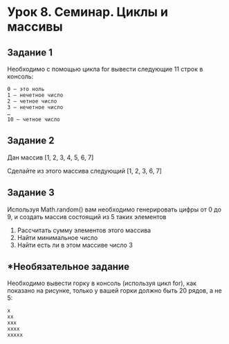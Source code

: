 # Урок 8. Семинар. Циклы и массивы

## Задание 1

Необходимо с помощью цикла for вывести следующие 11 строк в консоль:

```
0 – это ноль
1 – нечетное число
2 – четное число
3 – нечетное число
…
10 – четное число
```

## Задание 2

Дан массив [1, 2, 3, 4, 5, 6, 7]

Сделайте из этого массива следующий [1, 2, 3, 6, 7]

## Задание 3

Используя Math.random() вам необходимо генерировать цифры от 0 до 9, и создать массив состоящий из 5 таких элементов

1. Рассчитать сумму элементов этого массива
2. Найти минимальное число
3. Найти есть ли в этом массиве число 3

## *Необязательное задание

Необходимо вывести горку в консоль (используя цикл for), как показано на рисунке, только у вашей горки должно быть 20 рядов, а не 5:

```
x
xx
xxx
xxxx
xxxxx
```
